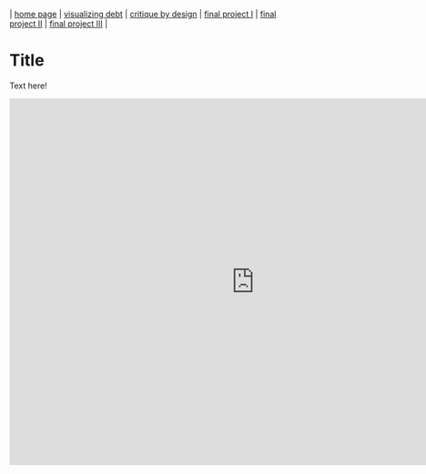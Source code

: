 | [home page](https://varshithams.github.io/portfolio/README.md) | [visualizing debt](visualizing-government-debt) | [critique by design](critique-by-design) | [final project I](final-project-part-one) | [final project II](final-project-part-two) | [final project III](final-project-part-three) |

# Title
Text here!

<iframe src="https://data.oecd.org/chart/7kli" width="860" height="645" style="border: 0" mozallowfullscreen="true" webkitallowfullscreen="true" allowfullscreen="true"><a href="https://data.oecd.org/chart/7kli" target="_blank">OECD Chart: General government debt, Total, % of GDP, Annual, 2022</a></iframe>

